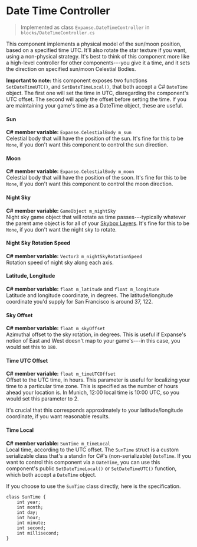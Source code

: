 
# Date Time Controller

> Implemented as class `Expanse.DateTimeController` in `blocks/DateTimeController.cs`

This component implements a physical model of the sun/moon position, based on a specified time UTC. It'll also rotate the star texture if you want, using a non-physical strategy. It's best to think of this component more like a high-level controller for other components---you give it a time, and it sets the direction on specified sun/moon Celestial Bodies.

**Important to note:** this component exposes two functions `SetDateTimeUTC()`, and `SetDateTimeLocal()`, that both accept a C# `DateTime` object. The first one will set the time in UTC, disregarding the component's UTC offset. The second will apply the offset before setting the time. If you are maintaining your game's time as a DateTime object, these are useful.

#### Sun
**C# member variable:** `Expanse.CelestialBody m_sun` \
Celestial body that will have the position of the sun. It's fine for this to be `None`, if you don't want this component to control the sun direction.

#### Moon
**C# member variable:** `Expanse.CelestialBody m_moon` \
Celestial body that will have the position of the soon. It's fine for this to be `None`, if you don't want this component to control the moon direction.

#### Night Sky
**C# member variable:** `GameObject m_nightSky` \
Night sky game object that will rotate as time passes---typically whatever the parent ame object is for all of your [Skybox Layers](editor/blocks/skybox_layer.md). It's fine for this to be `None`, if you don't want the night sky to rotate.

#### Night Sky Rotation Speed
**C# member variable:** `Vector3 m_nightSkyRotationSpeed` \
Rotation speed of night sky along each axis.

#### Latitude, Longitude
**C# member variable:** `float m_latitude` and `float m_longitude` \
Latitude and longitude coordinate, in degrees. The latitude/longitude coordinate you'd supply for San Francisco is around 37, 122.

#### Sky Offset
**C# member variable:** `float m_skyOffset` \
Azimuthal offset to the sky rotation, in degrees. This is useful if Expanse's notion of East and West doesn't map to your game's---in this case, you would set this to `180`.

#### Time UTC Offset
**C# member variable:** `float m_timeUTCOffset` \
Offset to the UTC time, in hours. This parameter is useful for localizing your time to a particular time zone. This is specified as the number of hours ahead your location is. In Munich, 12:00 local time is 10:00 UTC, so you would set this parameter to 2.

It's crucial that this corresponds approximately to your latitude/longitude coordinate, if you want reasonable results.

#### Time Local
**C# member variable:** `SunTime m_timeLocal` \
Local time, according to the UTC offset. The `SunTime` struct is a custom serializable class that's a standin for C#'s (non-serializable) `DateTime`. If you want to control this component via a `DateTime`, you can use this component's public `SetDateTimeLocal()` or `SetDateTimeUTC()` function, which both accept a `DateTime` object.

If you choose to use the `SunTime` class directly, here is the specification.
```
class SunTime {
    int year;
    int month;
    int day;
    int hour;
    int minute;
    int second;
    int millisecond;
}
```